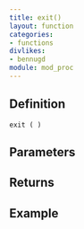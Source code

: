 ```yaml
---
title: exit()
layout: function
categories:
- functions
divlikes:
- bennugd
module: mod_proc
---
```


## Definition

    exit ( )

## Parameters

## Returns

## Example
